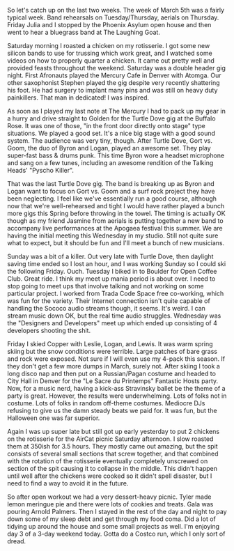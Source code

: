 So let's catch up on the last two weeks. The week of March 5th was a fairly typical week. Band rehearsals on Tuesday/Thursday, aerials on Thursday. Friday Julia and I stopped by the Phoenix Asylum open house and then went to hear a bluegrass band at The Laughing Goat.

Saturday morning I roasted a chicken on my rotisserie. I got some new silicon bands to use for trussing which work great, and I watched some videos on how to properly quarter a chicken. It came out pretty well and provided feasts throughout the weekend. Saturday was a double header gig night. First Afronauts played the Mercury Cafe in Denver with Atomga. Our other saxophonist Stephen played the gig despite very recently shattering his foot. He had surgery to implant many pins and was still on heavy duty painkillers. That man in dedicated! I was inspired.

As soon as I played my last note at The Mercury I had to pack up my gear in a hurry and drive straight to Golden for the Turtle Dove gig at the Buffalo Rose. It was one of those, "in the front door directly onto stage" type situations.
We played a good set. It's a nice big stage with a good sound system. The audience was very tiny, though. After Turtle Dove, Gort vs. Goom, the duo of Byron and Logan, played an awesome set. They play super-fast bass & drums punk. This time Byron wore a headset microphone and sang on a few tunes, including an awesome rendition of the Talking Heads' "Pyscho Killer".

That was the last Turtle Dove gig. The band is breaking up as Byron and Logan want to focus on Gort vs. Goom and a surf rock project they have been neglecting. I feel like we've essentially run a good course, although now that we're well-rehearsed and tight I would have rather played a bunch more gigs this Spring before throwing in the towel. The timing is actually OK though as my friend Jasmine from aerials is putting together a new band to accompany live performances at the Apogaea festival this summer. We are having the initial meeting this Wednesday in my studio. Still not quite sure what to expect, but it should be fun and I'll meet a bunch of new musicians.

Sunday was a bit of a killer. Out very late with Turtle Dove, then daylight saving time ended so I lost an hour, and I was working Sunday so I could ski the following Friday. Ouch. Tuesday I biked in to Boulder for Open Coffee Club. Great ride. I think my meet up mania period is about over. I need to stop going to meet ups that involve talking and not working on some particular project. I worked from Trada Code Space free co-working, which was fun for the variety. Their Internet connection isn't quite capable of handling the Sococo audio streams though, it seems. It's weird. I can stream music down OK, but the real time audio struggles. Wednesday was the "Designers and Developers" meet up which ended up consisting of 4 developers shooting the shit.

Friday I skied Copper with Leslie, Logan, and Lewis. It was warm spring skiing but the snow conditions were terrible. Large patches of bare grass and rock were exposed. Not sure if I will even use my 4-pack this season. If they don't get a few more dumps in March, surely not. After skiing I took a long disco nap and then put on a Russian/Pagan costume and headed to City Hall in Denver for the "Le Sacre du Printemps" Fantastic Hosts party. Now, for a music nerd, having a kick-ass Stravinsky ballet be the theme of a party is great. However, the results were underwhelming. Lots of folks not in costume. Lots of folks in random off-theme costumes. Mediocre DJs refusing to give us the damn steady beats we paid for. It was fun, but the Halloween one was far superior.

Again I was up super late but still got up early yesterday to put 2 chickens on the rotisserie for the AirCat picnic Saturday afternoon. I slow roasted them at 350ish for 3.5 hours. They mostly came out amazing, but the spit consists of several small sections that screw together, and that combined with the rotation of the rotisserie eventually completely unscrewed on section of the spit causing it to collapse in the middle. This didn't happen until well after the chickens were cooked so it didn't spell disaster, but I need to find a way to avoid it in the future.

So after open workout we had a very dessert-heavy picnic. Tyler made lemon meringue pie and there were lots of cookies and treats. Gala was pouring Arnold Palmers. Then I stayed in the rest of the day and night to pay down some of my sleep debt and get through my food coma. Did a lot of tidying up around the house and some small projects as well. I'm enjoying day 3 of a 3-day weekend today. Gotta do a Costco run, which I only sort of dread.
